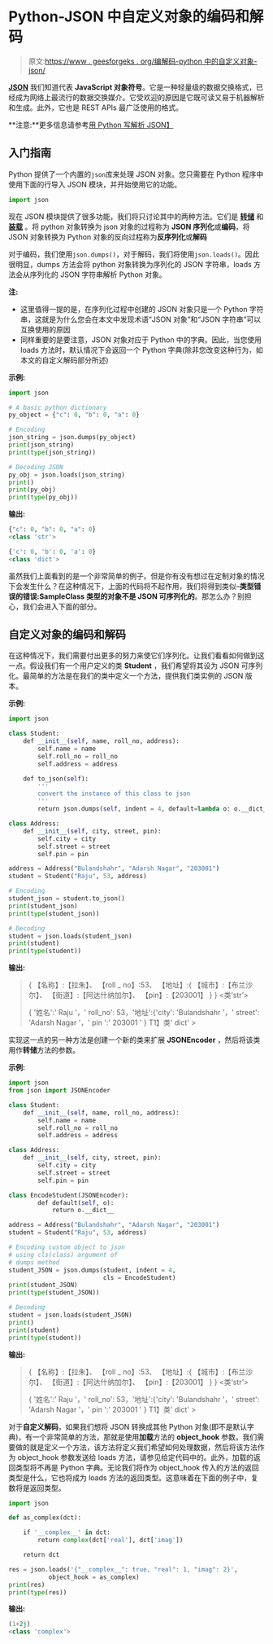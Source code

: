 # Python-JSON 中自定义对象的编码和解码

> 原文:[https://www . geesforgeks . org/编解码-python 中的自定义对象-json/](https://www.geeksforgeeks.org/encoding-and-decoding-custom-objects-in-python-json/)

**[JSON](https://www.geeksforgeeks.org/read-write-and-parse-json-using-python/)** 我们知道代表 **JavaScript 对象符号**。它是一种轻量级的数据交换格式，已经成为网络上最流行的数据交换媒介。它受欢迎的原因是它既可读又易于机器解析和生成。此外，它也是 REST APIs 最广泛使用的格式。

**注意:**更多信息请参考[用 Python 写解析 JSON】](https://www.geeksforgeeks.org/read-write-and-parse-json-using-python/)

## 入门指南

Python 提供了一个内置的`json`库来处理 JSON 对象。您只需要在 Python 程序中使用下面的行导入 JSON 模块，并开始使用它的功能。

```py
import json
```

现在 JSON 模块提供了很多功能，我们将只讨论其中的两种方法。它们是 **[转储](https://www.geeksforgeeks.org/json-dumps-in-python/)** 和 **[装载](https://www.geeksforgeeks.org/json-load-in-python/)** 。将 python 对象转换为 json 对象的过程称为 **JSON 序列化**或**编码**，将 JSON 对象转换为 Python 对象的反向过程称为**反序列化**或**解码**

对于编码，我们使用`json.dumps()`，对于解码，我们将使用`json.loads()`。因此很明显，dumps 方法会将 python 对象转换为序列化的 JSON 字符串，loads 方法会从序列化的 JSON 字符串解析 Python 对象。

**注:**

*   这里值得一提的是，在序列化过程中创建的 JSON 对象只是一个 Python 字符串，这就是为什么您会在本文中发现术语“JSON 对象”和“JSON 字符串”可以互换使用的原因
*   同样重要的是要注意，JSON 对象对应于 Python 中的字典。因此，当您使用 loads 方法时，默认情况下会返回一个 Python 字典(除非您改变这种行为，如本文的自定义解码部分所述)

**示例:**

```py
import json

# A basic python dictionary
py_object = {"c": 0, "b": 0, "a": 0} 

# Encoding
json_string = json.dumps(py_object)
print(json_string)
print(type(json_string))

# Decoding JSON
py_obj = json.loads(json_string) 
print()
print(py_obj)
print(type(py_obj))
```

**输出:**

```py
{"c": 0, "b": 0, "a": 0}
<class 'str'>

{'c': 0, 'b': 0, 'a': 0}
<class 'dict'>
```

虽然我们上面看到的是一个非常简单的例子。但是你有没有想过在定制对象的情况下会发生什么？在这种情况下，上面的代码将不起作用，我们将得到类似–**类型错误的错误:SampleClass 类型的对象不是 JSON 可序列化的**。那怎么办？别担心，我们会进入下面的部分。

## 自定义对象的编码和解码

在这种情况下，我们需要付出更多的努力来使它们序列化。让我们看看如何做到这一点。假设我们有一个用户定义的类 **Student** ，我们希望将其设为 JSON 可序列化。最简单的方法是在我们的类中定义一个方法，提供我们类实例的 JSON 版本。

**示例:**

```py
import json

class Student:
    def __init__(self, name, roll_no, address):
        self.name = name
        self.roll_no = roll_no
        self.address = address

    def to_json(self):
        '''
        convert the instance of this class to json
        '''
        return json.dumps(self, indent = 4, default=lambda o: o.__dict__)

class Address:
    def __init__(self, city, street, pin):
        self.city = city
        self.street = street
        self.pin = pin

address = Address("Bulandshahr", "Adarsh Nagar", "203001")
student = Student("Raju", 53, address)

# Encoding
student_json = student.to_json()
print(student_json)
print(type(student_json))

# Decoding
student = json.loads(student_json)
print(student)
print(type(student))
```

**输出:**

> {
> 【名称】:【拉朱】、
> 【roll _ no】:53、
> 【地址】:{
> 【城市】:【布兰沙尔】、
> 【街道】:【阿达什纳加尔】、
> 【pin】:【203001】
> }
> }
> <类‘str’>
> 
> { '姓名':' Raju '，' roll_no': 53，'地址':{'city': 'Bulandshahr '，' street': 'Adarsh Nagar '，' pin ':' 203001 ' }
> T1】类' dict' >

实现这一点的另一种方法是创建一个新的类来扩展 **JSONEncoder** ，然后将该类用作**转储**方法的参数。

**示例:**

```py
import json
from json import JSONEncoder

class Student:
    def __init__(self, name, roll_no, address):
        self.name = name
        self.roll_no = roll_no
        self.address = address

class Address:
    def __init__(self, city, street, pin):
        self.city = city
        self.street = street
        self.pin = pin

class EncodeStudent(JSONEncoder):
        def default(self, o):
            return o.__dict__

address = Address("Bulandshahr", "Adarsh Nagar", "203001")
student = Student("Raju", 53, address)

# Encoding custom object to json
# using cls(class) argument of
# dumps method
student_JSON = json.dumps(student, indent = 4,
                          cls = EncodeStudent)
print(student_JSON)
print(type(student_JSON))

# Decoding
student = json.loads(student_JSON)
print()
print(student)
print(type(student))
```

**输出:**

> {
> 【名称】:【拉朱】、
> 【roll _ no】:53、
> 【地址】:{
> 【城市】:【布兰沙尔】、
> 【街道】:【阿达什纳加尔】、
> 【pin】:【203001】
> }
> }
> <类‘str’>
> 
> { '姓名':' Raju '，' roll_no': 53，'地址':{'city': 'Bulandshahr '，' street': 'Adarsh Nagar '，' pin ':' 203001 ' }
> T1】类' dict' >

对于**自定义解码**，如果我们想将 JSON 转换成其他 Python 对象(即不是默认字典)，有一个非常简单的方法，那就是使用**加载**方法的 **object_hook** 参数。我们需要做的就是定义一个方法，该方法将定义我们希望如何处理数据，然后将该方法作为 object_hook 参数发送给 loads 方法，请参见给定代码中的。此外，加载的返回类型将不再是 Python 字典。无论我们将作为 object_hook 传入的方法的返回类型是什么，它也将成为 loads 方法的返回类型。这意味着在下面的例子中，复数将是返回类型。

```py
import json

def as_complex(dct):

    if '__complex__' in dct:
        return complex(dct['real'], dct['imag'])

    return dct

res = json.loads('{"__complex__": true, "real": 1, "imag": 2}',
           object_hook = as_complex)
print(res)
print(type(res))
```

**输出:**

```py
(1+2j)
<class 'complex'>
```